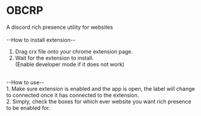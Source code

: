 # OBCRP
A discord rich presence utility for websites<br/>
<br/>
--How to install extension--<br/>
1. Drag crx file onto your chrome extension page.<br/>
2. Wait for the extension to install.<br/>
(Enable developer mode if it does not work)<br/>
<br/>
--How to use--<br/>
1. Make sure extension is enabled and the app is open, the label will change to connected once it has connected to the extension.<br/>
2. Simply, check the boxes for which ever website you want rich presence to be enabled for.<br/>
